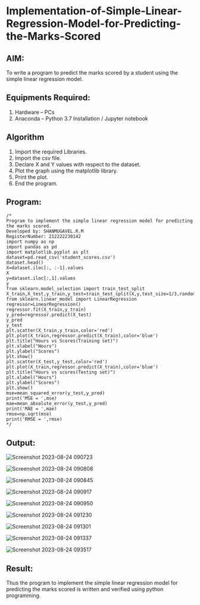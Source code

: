# Implementation-of-Simple-Linear-Regression-Model-for-Predicting-the-Marks-Scored

## AIM:
To write a program to predict the marks scored by a student using the simple linear regression model.

## Equipments Required:
1. Hardware – PCs
2. Anaconda – Python 3.7 Installation / Jupyter notebook

## Algorithm
1. Import the required Libraries.
2. Import the csv file.
3. Declare X and Y values with respect to the dataset.
4. Plot the graph using the matplotlib library.
5. Print the plot.
6. End the program.

## Program:
```
/*
Program to implement the simple linear regression model for predicting the marks scored.
Developed by: SHANMUGAVEL.R.M
RegisterNumber: 212222230142
import numpy as np
import pandas as pd 
import matplotlib.pyplot as plt
dataset=pd.read_csv('student_scores.csv')
dataset.head()
X=dataset.iloc[:, :-1].values
X
y=dataset.iloc[:,1].values
y
from sklearn.model_selection import train_test_split
X_train,X_test,y_train,y_test=train_test_split(X,y,test_size=1/3,random_state=0)
from sklearn.linear_model import LinearRegression
regressor=LinearRegression()
regressor.fit(X_train,y_train)
y_pred=regressor.predict(X_test)
y_pred
y_test
plt.scatter(X_train,y_train,color='red')
plt.plot(X_train,regressor.predict(X_train),color='blue')
plt.title("Hours vs Scores(Training set)")
plt.xlabel("Hours")
plt.ylabel("Scores")
plt.show()
plt.scatter(X_test,y_test,color='red')
plt.plot(X_train,regressor.predict(X_train),color='blue')
plt.title("Hours vs scores(Testing set)")
plt.xlabel("Hours")
plt.ylabel("Scores")
plt.show()
mse=mean_squared_error(y_test,y_pred)
print('MSE = ',mse)
mae=mean_absolute_error(y_test,y_pred)
print('MAE = ',mae)
rmse=np.sqrt(mse)
print('RMSE = ',rmse)
*/
```

## Output:

![Screenshot 2023-08-24 090723](https://github.com/praveenmax55/Implementation-of-Simple-Linear-Regression-Model-for-Predicting-the-Marks-Scored/assets/113497509/57f2db55-8f27-466c-9df8-39aa70f806d8)

![Screenshot 2023-08-24 090808](https://github.com/praveenmax55/Implementation-of-Simple-Linear-Regression-Model-for-Predicting-the-Marks-Scored/assets/113497509/77492632-c012-4107-83c8-10ffcd2e228a)

![Screenshot 2023-08-24 090845](https://github.com/praveenmax55/Implementation-of-Simple-Linear-Regression-Model-for-Predicting-the-Marks-Scored/assets/113497509/1135cd01-a2fe-4e51-afb2-774f084312a4)

![Screenshot 2023-08-24 090917](https://github.com/praveenmax55/Implementation-of-Simple-Linear-Regression-Model-for-Predicting-the-Marks-Scored/assets/113497509/1fd74109-307e-4cbf-9e02-22898e5aa096)

![Screenshot 2023-08-24 090950](https://github.com/praveenmax55/Implementation-of-Simple-Linear-Regression-Model-for-Predicting-the-Marks-Scored/assets/113497509/12a42d1d-9558-4524-be57-1159e167369b)

![Screenshot 2023-08-24 091230](https://github.com/praveenmax55/Implementation-of-Simple-Linear-Regression-Model-for-Predicting-the-Marks-Scored/assets/113497509/42880876-83b2-446f-8089-f8c10baf1e02)

![Screenshot 2023-08-24 091301](https://github.com/praveenmax55/Implementation-of-Simple-Linear-Regression-Model-for-Predicting-the-Marks-Scored/assets/113497509/9a6c5889-f156-4210-a2f6-49e3d6abfe5e)

![Screenshot 2023-08-24 091337](https://github.com/praveenmax55/Implementation-of-Simple-Linear-Regression-Model-for-Predicting-the-Marks-Scored/assets/113497509/ec28aec1-76b7-42f4-a733-11799cb3e9cd)

![Screenshot 2023-08-24 093517](https://github.com/praveenmax55/Implementation-of-Simple-Linear-Regression-Model-for-Predicting-the-Marks-Scored/assets/113497509/2b5381a7-cdf4-48e8-b21a-0c4f3f42615c)


## Result:
Thus the program to implement the simple linear regression model for predicting the marks scored is written and verified using python programming.

